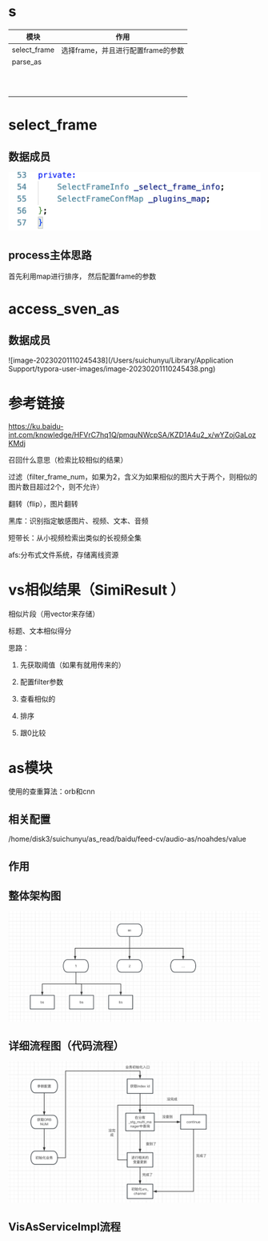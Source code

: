 # s





| 模块         | 作用                               |
| ------------ | ---------------------------------- |
| select_frame | 选择frame，并且进行配置frame的参数 |
| parse_as     |                                    |
|              |                                    |
|              |                                    |
|              |                                    |
|              |                                    |
|              |                                    |
|              |                                    |
|              |                                    |
|              |                                    |
|              |                                    |
|              |                                    |
|              |                                    |







# select_frame

## 数据成员

![image-20230202164148194](assets/image-20230202164148194.png)









## process主体思路

首先利用map进行排序， 然后配置frame的参数







# access_sven_as



## 数据成员

![image-20230201110245438](/Users/suichunyu/Library/Application Support/typora-user-images/image-20230201110245438.png)





# 参考链接

https://ku.baidu-int.com/knowledge/HFVrC7hq1Q/pmquNWcpSA/KZD1A4u2_x/wYZojGaLozKMdj







召回什么意思（检索比较相似的结果）

过滤（filter_frame_num，如果为2，含义为如果相似的图片大于两个，则相似的图片数目超过2个，则不允许） 

 翻转（flip），图片翻转

黑库：识别指定敏感图片、视频、文本、音频

短带长：从小视频检索出类似的长视频全集



afs:分布式文件系统，存储离线资源



# vs相似结果（SimiResult ）

相似片段（用vector来存储）

标题、文本相似得分

思路：

1. 先获取阈值（如果有就用传来的）

2. 配置filter参数
3. 查看相似的
4. 排序
5. 跟0比较





# as模块

使用的查重算法：orb和cnn



## 相关配置

/home/disk3/suichunyu/as_read/baidu/feed-cv/audio-as/noahdes/value





## 作用





## 整体架构图

![image-20230202164653761](assets/image-20230202164653761.png)





## 详细流程图（代码流程）

![image-20230202183452673](assets/image-20230202183452673.png)







## VisAsServiceImpl流程














